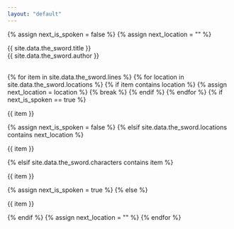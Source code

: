 ```yaml
---
layout: "default"
---
```


{% assign next_is_spoken = false %}
{% assign next_location = "" %}

<div class="title">
  {{  site.data.the_sword.title }}
</div>

<div class="author">
  {{  site.data.the_sword.author }}
</div>

<br />

{% for item in site.data.the_sword.lines %}
{% for location in site.data.the_sword.locations %}
{% if item contains location %}
{% assign next_location = location %}
{% break %}
{% endif %}
{% endfor %}
{% if next_is_spoken == true %}

<div class="spoken">
  {{ item }}
</div>

{% assign next_is_spoken = false %}
{% elsif site.data.the_sword.locations contains next_location %}

<div class="located location-name" title="{{ site.data.the_sword.locations[next_location] }}">
  {{ item }}
</div>

{% elsif site.data.the_sword.characters contains item %}

<div class="speaker character-name" title="{{ site.data.the_sword.characters[item] }}">
  {{ item }}
</div>

{% assign next_is_spoken = true %}
{% else %}

<div class="narrated">
  {{ item }}
</div>

{% endif %}
{% assign next_location = "" %}
{% endfor %}
